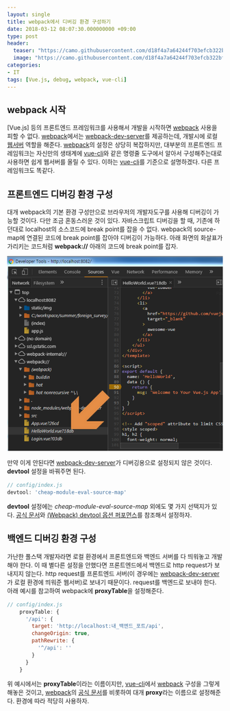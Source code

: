 ```yaml
---
layout: single
title: webpack에서 디버깅 환경 구성하기
date: 2018-03-12 08:07:30.000000000 +09:00
type: post
header:
  teaser: "https://camo.githubusercontent.com/d18f4a7a64244f703efcb322bf298dcb4ca38856/68747470733a2f2f7765627061636b2e6a732e6f72672f6173736574732f69636f6e2d7371756172652d6269672e737667"
  image: "https://camo.githubusercontent.com/d18f4a7a64244f703efcb322bf298dcb4ca38856/68747470733a2f2f7765627061636b2e6a732e6f72672f6173736574732f69636f6e2d7371756172652d6269672e737667"
categories:
- IT
tags: [Vue.js, debug, webpack, vue-cli]
---
```


## webpack 시작
[Vue.js] 등의 프론트엔드 프레임워크를 사용해서 개발을 시작하면 [webpack] 사용을 피할 수 없다. 
[webpack]에서는 [webpack-dev-server]를 제공하는데, 개발시에 로컬 [웹서버](https://developer.mozilla.org/ko/docs/Learn/Common_questions/What_is_a_web_server) 역할을 해준다. 
[webpack]의 설정은 상당히 복잡하지만, 대부분의 프론트엔드 프레임워크는 자신만의 생태계에 [vue-cli]와 같은 명령줄 도구에서 알아서 구성해주는대로 사용하면 쉽게 웹서버를 올릴 수 있다. 
이하는 [vue-cli]를 기준으로 설명하겠다. 다른 프레임워크도 똑같다. 

## 프론트엔드 디버깅 환경 구성
대개 webpack의 기본 환경 구성만으로 브라우저의 개발자도구를 사용해 디버깅이 가능할 것이다. 다만 조금 혼동스러운 것이 있다. 
자바스크립트 디버깅을 할 때, 기존에 하던대로 localhost의 소스코드에 break point를 잡을 수 없다. 
webpack의 source-map에 연결된 코드에 break point를 잡아야 디버깅이 가능하다. 
아래 화면의 화살표가 가리키는 코드처럼 **webpack://** 아래의 코드에 break point를 잡자.

![webpack frontend debug](/assets/images/webpack-frontend-debug.png)

만약 이게 안된다면 [webpack-dev-server]가 디버깅용으로 설정되지 않은 것이다. 
**devtool** 설정을 바꿔주면 된다.

```javascript
// config/index.js
devtool: 'cheap-module-eval-source-map'
```

**devtool** 설정에는 *cheap-module-eval-source-map* 외에도 몇 가지 선택지가 있다. [공식 문서](https://webpack.js.org/configuration/devtool/#devtool)와 [(Webpack) devtool 옵션 퍼포먼스](https://blog.perfectacle.com/2016/11/14/webpack-devtool-option-performance/)를 참조해서 설정하자.

## 백엔드 디버깅 환경 구성
가난한 풀스택 개발자라면 로컬 환경에서 프론트엔드와 백엔드 서버를 다 띄워놓고 개발해야 한다. 이 때 별다른 설정을 안했다면 프론트엔드에서 백엔드로 http request가 보내지지 않는다. http request를 프론트엔드 서버(이 경우에는 [webpack-dev-server]가 로컬 환경에 띄워준 웹서버)로 보내기 때문이다. request를 백엔드로 보내야 한다. 아래 예시를 참고하여 webpack에 **proxyTable**을 설정해준다.

```javascript
// config/index.js
    proxyTable: {
      '/api': {
        target: 'http://localhost:내_백엔드_포트/api',
        changeOrigin: true,
        pathRewrite: {
          '^/api': ''
        }
      }
    }
```

위 예시에서는 **proxyTable**이라는 이름이지만, [vue-cli]에서 [webpack] 구성을 그렇게 해놓은 것이고, [webpack]의 [공식 문서](https://webpack.js.org/configuration/dev-server/#devserver-proxy)를 비롯하여 대개 **proxy**라는 이름으로 설정해준다. 환경에 따라 적당히 사용하자.

[webpack]: https://webpack.js.org/
[vue-cli]: https://github.com/vuejs/vue-cli/blob/dev/docs/README.md
[webpack-dev-server]: https://webpack.js.org/configuration/dev-server/